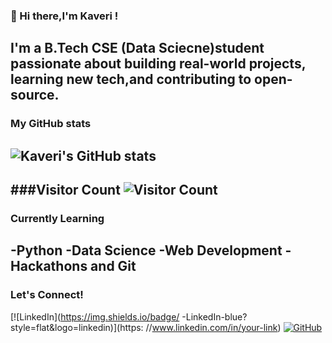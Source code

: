 ###  👋 Hi there,I'm Kaveri !
I'm a B.Tech CSE (Data Sciecne)student
passionate about building real-world projects,
learning new tech,and contributing to open-source.
---
### My GitHub stats
![Kaveri's GitHub
stats](https://github-readme-stats.vercel.app/api?username=kaveri&show_icons=true&theme=radical)
---
###Visitor Count
![Visitor
Count](https://komarev.com/ghpvc/?username=kaveri-source&color=blue)
---
### Currently Learning
-Python
-Data Science
-Web Development
-Hackathons and Git
---
### Let's Connect!
[![LinkedIn](https://img.shields.io/badge/
-LinkedIn-blue?style=flat&logo=linkedin)](https:
//www.linkedin.com/in/your-link)
[![GitHub](https://img.shields.io/badge/-GitHub-black?style=flat&logo=github)](https://github.com/kaveri-source)
